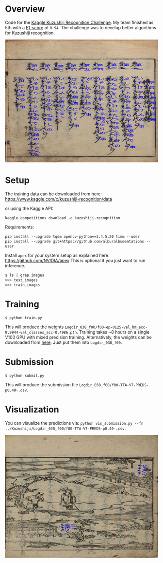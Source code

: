 # Overview

Code for the [Kaggle Kuzushiji Recognition Challenge](https://www.kaggle.com/c/siim-acr-pneumothorax-segmentation). My team finished as 5th with a [F1-score](https://www.kaggle.com/c/kuzushiji-recognition/overview/evaluation) of `0.94`. The challenge was to develop better algorithms for Kuzushiji recognition.

<p align="center"> 
  <img src="assets/test_b6ef3238.png">
</p>

# Setup
The training data can be downloaded from here:
https://www.kaggle.com/c/kuzushiji-recognition/data

or using the Kaggle API:
```console
kaggle competitions download -c kuzushiji-recognition
```

Requirements:
```console
pip install --upgrade tqdm opencv-python==3.4.5.20 timm --user
pip install --upgrade git+https://github.com/albu/albumentations --user
```

Install `apex` for your system setup as explained here: https://github.com/NVIDIA/apex
This is optional if you just want to run inference.

```console
$ ls | grep images
>>> test_images
>>> train_images
```

# Training
```console
$ python train.py
```

This will produce the weights `Logdir_038_f00/f00-ep-0125-val_hm_acc-0.9944-val_classes_acc-0.4986.pth`. Training takes ~8 hours on a single V100 GPU with mixed precision training. Alternatively, the weights can be downloaded from [here](https://github.com/see--/kuzushiji-recognition/releases/download/v0.1/f00-ep-0125-val_hm_acc-0.9944-val_classes_acc-0.4986.pth). Just put them into `Logdir_038_f00`.


# Submission
```console
$ python submit.py
```

This will produce the submission file `Logdir_038_f00/f00-TTA-V7-PREDS-p0.40-.csv`.


# Visualization
You can visualize the predictions via: `python vis_submission.py --fn ../Kuzushiji/Logdir_038_f00/f00-TTA-V7-PREDS-p0.40-.csv`.

<p align="center"> 
  <img src="assets/test_b08813a7.png">
</p>
